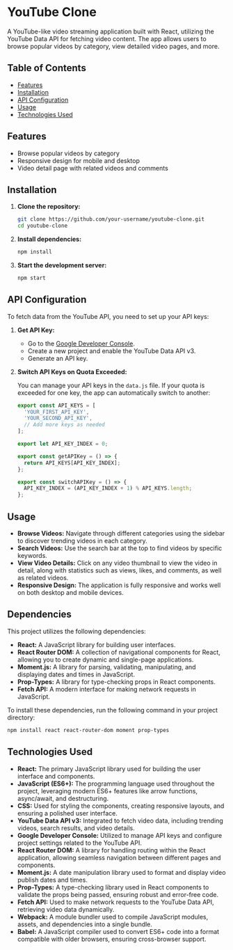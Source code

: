 # YouTube Clone

A YouTube-like video streaming application built with React, utilizing the YouTube Data API for fetching video content. The app allows users to browse popular videos by category, view detailed video pages, and more.

## Table of Contents

- [Features](#features)
- [Installation](#installation)
- [API Configuration](#api-configuration)
- [Usage](#usage)
- [Technologies Used](#technologies-used)


## Features

- Browse popular videos by category
- Responsive design for mobile and desktop
- Video detail page with related videos and comments



## Installation

1. **Clone the repository:**

   ```bash
   git clone https://github.com/your-username/youtube-clone.git
   cd youtube-clone
2. **Install dependencies:**
   ```bash
   npm install
4. **Start the development server:**
   ```bash
   npm start
## API Configuration

To fetch data from the YouTube API, you need to set up your API keys:

1. **Get API Key:**

   - Go to the [Google Developer Console](https://console.developers.google.com/).
   - Create a new project and enable the YouTube Data API v3.
   - Generate an API key.

2. **Switch API Keys on Quota Exceeded:**

   You can manage your API keys in the `data.js` file. If your quota is exceeded for one key, the app can automatically switch to another:

   ```javascript
   export const API_KEYS = [
     'YOUR_FIRST_API_KEY',
     'YOUR_SECOND_API_KEY',
     // Add more keys as needed
   ];

   export let API_KEY_INDEX = 0;

   export const getAPIKey = () => {
     return API_KEYS[API_KEY_INDEX];
   };

   export const switchAPIKey = () => {
     API_KEY_INDEX = (API_KEY_INDEX + 1) % API_KEYS.length;
   };

## Usage

- **Browse Videos:** Navigate through different categories using the sidebar to discover trending videos in each category.
- **Search Videos:** Use the search bar at the top to find videos by specific keywords.
- **View Video Details:** Click on any video thumbnail to view the video in detail, along with statistics such as views, likes, and comments, as well as related videos.
- **Responsive Design:** The application is fully responsive and works well on both desktop and mobile devices.

## Dependencies

This project utilizes the following dependencies:

- **React:** A JavaScript library for building user interfaces.
- **React Router DOM:** A collection of navigational components for React, allowing you to create dynamic and single-page applications.
- **Moment.js:** A library for parsing, validating, manipulating, and displaying dates and times in JavaScript.
- **Prop-Types:** A library for type-checking props in React components.
- **Fetch API:** A modern interface for making network requests in JavaScript.

To install these dependencies, run the following command in your project directory:

```bash 
npm install react react-router-dom moment prop-types
```

## Technologies Used

- **React:** The primary JavaScript library used for building the user interface and components.
- **JavaScript (ES6+):** The programming language used throughout the project, leveraging modern ES6+ features like arrow functions, async/await, and destructuring.
- **CSS:** Used for styling the components, creating responsive layouts, and ensuring a polished user interface.
- **YouTube Data API v3:** Integrated to fetch video data, including trending videos, search results, and video details.
- **Google Developer Console:** Utilized to manage API keys and configure project settings related to the YouTube API.
- **React Router DOM:** A library for handling routing within the React application, allowing seamless navigation between different pages and components.
- **Moment.js:** A date manipulation library used to format and display video publish dates and times.
- **Prop-Types:** A type-checking library used in React components to validate the props being passed, ensuring robust and error-free code.
- **Fetch API:** Used to make network requests to the YouTube Data API, retrieving video data dynamically.
- **Webpack:** A module bundler used to compile JavaScript modules, assets, and dependencies into a single bundle.
- **Babel:** A JavaScript compiler used to convert ES6+ code into a format compatible with older browsers, ensuring cross-browser support.




    
